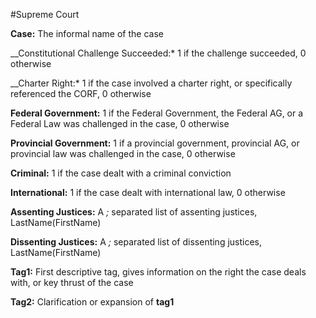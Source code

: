 #Supreme Court

__Case:__ The informal name of the case

__Constitutional Challenge Succeeded:* 1 if the challenge succeeded, 0 otherwise

__Charter Right:* 1 if the case involved a charter right, or specifically referenced the CORF, 0 otherwise

__Federal Government:__ 1 if the Federal Government, the Federal AG, or a Federal Law was challenged in the case, 0 otherwise

__Provincial Government:__ 1 if a provincial government, provincial AG, or provincial law was challenged in the case, 0 otherwise

__Criminal:__ 1 if the case dealt with a criminal conviction

__International:__ 1 if the case dealt with international law, 0 otherwise

__Assenting Justices:__ A *;* separated list of assenting justices, LastName(FirstName)

__Dissenting Justices:__ A *;* separated list of dissenting justices, LastName(FirstName)

__Tag1:__ First descriptive tag, gives information on the right the case deals with, or key thrust of the case

__Tag2:__ Clarification or expansion of __tag1__